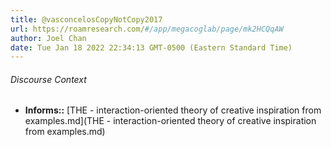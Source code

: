 ```yaml
---
title: @vasconcelosCopyNotCopy2017
url: https://roamresearch.com/#/app/megacoglab/page/mk2HCQqAW
author: Joel Chan
date: Tue Jan 18 2022 22:34:13 GMT-0500 (Eastern Standard Time)
---
```




###### Discourse Context

- **Informs::** [THE - interaction-oriented theory of creative inspiration from examples.md](THE - interaction-oriented theory of creative inspiration from examples.md)
